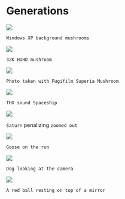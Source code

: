 # Generations

![](/images/Windows_XP_background_Mushroom.png?raw=true)

`Windows XP background mushrooms`

![](/images/32K_HUHD_Mushroom.png?raw=true)

`32K HUHD mushroom`

![](/images/photo_taken_with_Fugifilm_Superia_Mushroom.png?raw=true)

`Photo taken with Fugifilm Superia Mushroom`

![](/images/THX_sound_Spaceship.png?raw=true)

`THX sound Spaceship`

![](/images/Saturn_without_zoomed_out.png?raw=true)

`Saturn` penalizing `zoomed out`

![](/images/goose_on_the_run.png?raw=true)

`Goose on the run`

![](/images/dog_looking_at_the_camera.png?raw=true)

`Dog looking at the camera`

![](/images/a_red_ball_resting_on_top_of_a_mirror.png)

`A red ball resting on top of a mirror`
